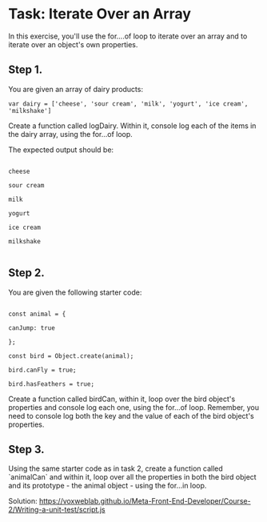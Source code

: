 # Task: Iterate Over an Array
<p>In this exercise, you'll use the for....of loop to iterate over an array and to iterate over an object's own properties.</p>


<h2>Step 1.</h2>
<p>You are given an array of dairy products:</p>

<p><code>var dairy = ['cheese', 'sour cream', 'milk', 'yogurt', 'ice cream', 'milkshake']</code></p>

<p>Create a function called logDairy. Within it, console log each of the items in the dairy array, using the for...of loop.</p>

<p>The expected output should be:</p>

<p><code>
cheese<br>
sour cream<br>
milk<br>
yogurt<br>
ice cream<br>
milkshake<br>
</code></p>

<h2>Step 2.</h2>
<p>You are given the following starter code:</p>
<p><code>
const animal = {<br>
canJump: true<br>
};<br>
const bird = Object.create(animal);<br>
bird.canFly = true;<br>
bird.hasFeathers = true;
</code></p>

<p>Create a function called birdCan, within it, loop over the bird object's properties and console log each one, using the for...of loop. Remember, you need to console log both the key and the value of each of the bird object's properties.</p>


<h2>Step 3.</h2>
<p>Using the same starter code as in task 2, create a function called `animalCan` and within it, loop over all the properties in both the bird object and its prototype - the animal object - using the for...in loop.</p>


Solution: https://voxweblab.github.io/Meta-Front-End-Developer/Course-2/Writing-a-unit-test/script.js